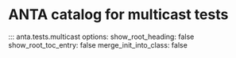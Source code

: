 # ANTA catalog for multicast tests

::: anta.tests.multicast
    options:
      show_root_heading: false
      show_root_toc_entry: false
      merge_init_into_class: false
